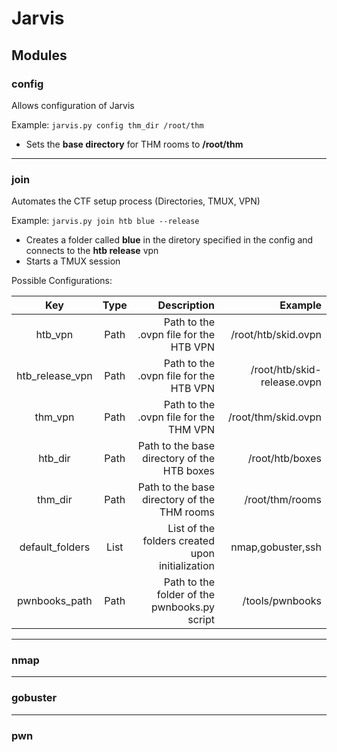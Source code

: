# Jarvis


## Modules

### config
Allows configuration of Jarvis

Example: `jarvis.py config thm_dir /root/thm`
- Sets the **base directory** for THM rooms to **/root/thm**

---

### join
Automates the CTF setup process (Directories, TMUX, VPN)

Example: `jarvis.py join htb blue --release`
- Creates a folder called **blue** in the diretory specified in the config and connects to the **htb release** vpn
- Starts a TMUX session

Possible Configurations:

| Key     | Type | Description  | Example |
|:-------:|:----:| -----:| -----:|
| htb_vpn | Path | Path to the .ovpn file for the HTB VPN | /root/htb/skid.ovpn |
| htb_release_vpn | Path | Path to the .ovpn file for the HTB VPN | /root/htb/skid-release.ovpn |
| thm_vpn | Path | Path to the .ovpn file for the THM VPN | /root/thm/skid.ovpn |
| htb_dir | Path | Path to the base directory of the HTB boxes | /root/htb/boxes |
| thm_dir | Path | Path to the base directory of the THM rooms | /root/thm/rooms |
| default_folders | List | List of the folders created upon initialization | nmap,gobuster,ssh |
| pwnbooks_path | Path | Path to the folder of the pwnbooks.py script | /tools/pwnbooks |
---

### nmap

---

### gobuster

---

### pwn
